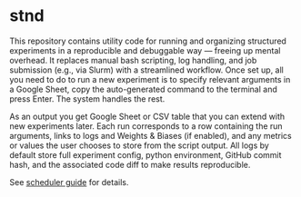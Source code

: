 # stnd

This repository contains utility code for running and organizing structured experiments in a reproducible and debuggable way — freeing up mental overhead. It replaces manual bash scripting, log handling, and job submission (e.g., via Slurm) with a streamlined workflow. Once set up, all you need to do to run a new experiment is to specify relevant arguments in a Google Sheet, copy the auto-generated command to the terminal and press Enter. The system handles the rest.

As an output you get Google Sheet or CSV table that you can extend with new experiments later. Each run corresponds to a row containing the run arguments, links to logs and Weights & Biases (if enabled), and any metrics or values the user chooses to store from the script output. All logs by default store full experiment config, python environment, GitHub commit hash, and the associated code diff to make results reproducible.

See [scheduler guide](./stnd/run_from_csv/RUN_FROM_CSV_README.md) for details.
